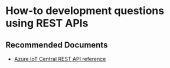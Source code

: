 <properties
	pageTitle="How-to development questions using REST APIs"
	description="How-to development questions using REST APIs"
	service="microsoft.iotcentral"
	resource="iotapps"
	authors="jajens"
	ms.author="jajens"
	selfHelpType="generic"
	supportTopicIds="32727894"
	resourceTags=""
	productPesIds="16284"
	cloudEnvironments="public,BlackForest,Fairfax,Mooncake"
	articleId="a7004257-edf5-43e3-b8a5-4ba249917bf1"
	ownershipId="AzureIot_IotCentral"
/>

# How-to development questions using REST APIs

## **Recommended Documents**

* [Azure IoT Central REST API reference](https://docs.microsoft.com/rest/api/iotcentral/)